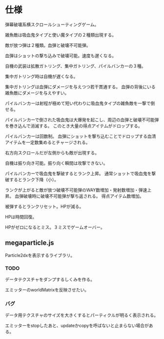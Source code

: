 # 仕様

弾幕破壊系横スクロールシューティングゲーム。

雑魚敵は吸血鬼タイプと使い魔タイプの２種類出現する。

敵が放つ弾は２種類。血弾と破壊不可能弾。

血弾はショットの撃ち込みで破壊可能。速度も遅くなる。

自機の武装は拡散ガトリング、集中ガトリング、パイルバンカーの３種。

集中ガトリング時は自機が遅くなる。

集中ガトリングは血弾にダメージを与えつつ若干貫通する。
血弾の背後にいる雑魚敵にダメージを与えやすい。

パイルバンカーは射程が極めて短い代わりに吸血鬼タイプの雑魚敵を一撃で倒せる。

パイルバンカーで倒された吸血鬼は大爆発を起こし、周辺の血弾と破壊不可能弾を巻き込んで消滅する。
このとき大量の得点アイテムがドロップする。

パイルバンカーは回数制。
血弾にショットを撃ち込むことでドロップする血清アイテムを一定数集めるとチャージされる。

右方向スクロールだが左側からも敵が出現する。

自機は振り向き可能。振り向く瞬間は攻撃できない。

パイルバンカーで吸血鬼を撃破するとランク上昇。
通常ショットで吸血鬼を撃破するとランク下降（小）。

ランクが上がると敵が放つ破壊不可能弾のWAY数増加・発射数増加・弾速上昇。
血弾破壊時に破壊不可能弾が撃ち返される。
得点アイテム数増加。

被弾するとランクリセット。HPが減る。

HPは時間回復。

HPがゼロになるとミス。３ミスでゲームオーバー。





## megaparticle.js

Particle2dxを表示するライブラリ。

### TODO

データテクスチャをダンプするしくみを作る。

エミッターのworldMatrixを反映させたい。

### バグ

データ用テクスチャのサイズを大きくするとパーティクルが明るく表示される。

エミッターをstopしたあと、updateかcopyを呼ばないと止まらない場合がある。
